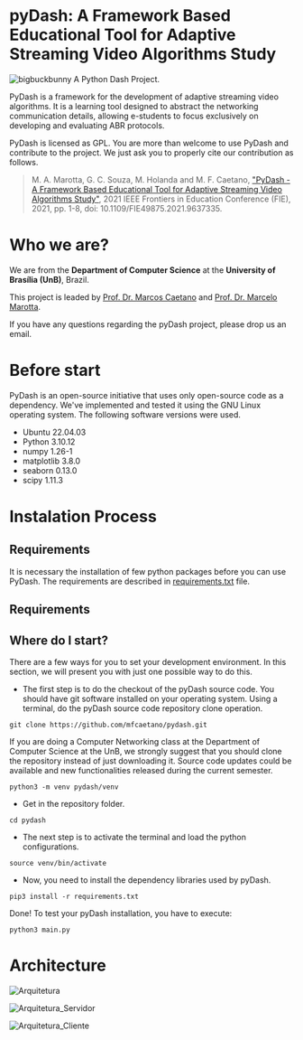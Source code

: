 # pyDash: A Framework Based Educational Tool for Adaptive Streaming Video Algorithms Study

![bigbuckbunny](https://user-images.githubusercontent.com/4336448/118493151-2b9fc380-b6f7-11eb-8a25-9134862da754.jpg) A Python Dash Project. 

PyDash is a framework for the development of adaptive streaming video algorithms. It is a learning tool designed to abstract the networking communication details, allowing e-students to focus exclusively on developing and evaluating ABR protocols.

PyDash is licensed as GPL. You are more than welcome to use PyDash and contribute to the project. We just ask you to properly cite our contribution as follows.

> M. A. Marotta, G. C. Souza, M. Holanda and M. F. Caetano, ["PyDash - A Framework Based Educational Tool for Adaptive Streaming Video Algorithms Study"](https://ieeexplore.ieee.org/document/9637335), 2021 IEEE Frontiers in Education Conference (FIE), 2021, pp. 1-8, doi: 10.1109/FIE49875.2021.9637335.


# Who we are?

We are from the **Department of Computer Science** at the **University of Brasília (UnB)**, Brazil.

This project is leaded by [Prof. Dr. Marcos Caetano](mailto:mfcaetano@unb.br) and [Prof. Dr. Marcelo Marotta](mailto:marcelo.marotta@unb.br). 

If you have any questions regarding the pyDash project, please drop us an email.

# Before start

PyDash is an open-source initiative that uses only open-source code as a dependency. We've implemented and tested it using the GNU Linux operating system. The following software versions were used.

* Ubuntu 22.04.03
* Python 3.10.12
* numpy 1.26-1
* matplotlib 3.8.0
* seaborn 0.13.0
* scipy 1.11.3

# Instalation Process

## Requirements

It is necessary the installation of few python packages before you can use PyDash. The requirements are described in [requirements.txt](requirements.txt) file. 

## Requirements ##

## Where do I start?

There are a few ways for you to set your development environment. In this section, we will present you with just one possible way to do this.

* The first step is to do the checkout of the pyDash source code. You should have git software installed on your operating system. Using a terminal, do the pyDash source code repository clone operation.

```
git clone https://github.com/mfcaetano/pydash.git
```

If you are doing a Computer Networking class at the Department of Computer Science at the UnB, we strongly suggest that you should clone the repository instead of just downloading it. Source code updates could be available and new functionalities released during the current semester.

```
python3 -m venv pydash/venv
```

* Get in the repository folder.

```
cd pydash
```

* The next step is to activate the terminal and load the python configurations.

```
source venv/bin/activate
```

* Now, you need to install the dependency libraries used by pyDash.
```
pip3 install -r requirements.txt
```

Done! To test your pyDash installation, you have to execute:
```
python3 main.py
```

# Architecture 

![Arquitetura](https://user-images.githubusercontent.com/4336448/98450304-85a54800-211a-11eb-93f7-fd4e60c46ed5.png)

![Arquitetura_Servidor](https://user-images.githubusercontent.com/4336448/98450354-ea60a280-211a-11eb-9fd9-1f7e1ddc1f9c.png)

![Arquitetura_Cliente](https://user-images.githubusercontent.com/4336448/98450355-ec2a6600-211a-11eb-9845-298b51f9801e.png)



